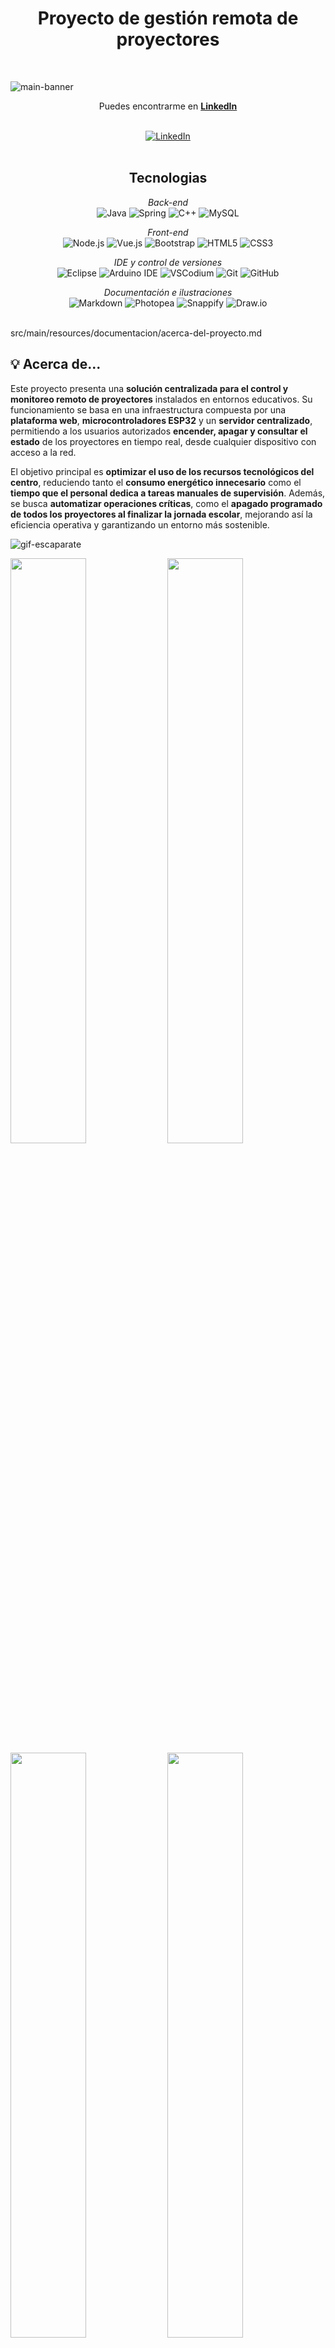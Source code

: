 <div align="center">
<h1> Proyecto de gestión remota de proyectores </h1>
</div>
<br/>

![main-banner](https://github.com/user-attachments/assets/80230639-61c7-4886-b19c-2c296ca31889)

<div align="center">
Puedes encontrarme en <a href="https://www.linkedin.com/in/jason-david-gianmoena-959195310/"><strong>LinkedIn</strong></a>
</div>

   <br/>


<p align="center">
<a href="https://www.linkedin.com/in/jason-david-gianmoena-959195310/"> 
<img src="https://img.shields.io/badge/-Jason_David_Gianmoena-blue?style=flat-square&logo=Linkedin&logoColor=white&link=https://www.linkedin.com/in/jason-david-gianmoena-959195310/" alt="LinkedIn">
</a>
   
<br/>
<br/>
   
<div align="center">
<h2>Tecnologias</h2>
   
*Back-end*   
![Java](https://img.shields.io/badge/java-%23ED8B00.svg?style=for-the-badge&logo=openjdk&logoColor=white) 
![Spring](https://img.shields.io/badge/spring-%236DB33F.svg?style=for-the-badge&logo=spring&logoColor=white) 
![C++](https://img.shields.io/badge/C++-00599C.svg?style=for-the-badge&logo=c%2B%2B&logoColor=white) 
![MySQL](https://img.shields.io/badge/mysql-4479A1.svg?style=for-the-badge&logo=mysql&logoColor=white)

</div>
<div align="center">
   
*Front-end*   
![Node.js](https://img.shields.io/badge/node.js-339933.svg?style=for-the-badge&logo=nodedotjs&logoColor=white) 
![Vue.js](https://img.shields.io/badge/vuejs-%2335495e.svg?style=for-the-badge&logo=vuedotjs&logoColor=%234FC08D) 
![Bootstrap](https://img.shields.io/badge/bootstrap-%238511FA.svg?style=for-the-badge&logo=bootstrap&logoColor=white) 
![HTML5](https://img.shields.io/badge/html5-%23E34F26.svg?style=for-the-badge&logo=html5&logoColor=white) 
![CSS3](https://img.shields.io/badge/css3-%231572B6.svg?style=for-the-badge&logo=css3&logoColor=white) 
</div>

<div align="center">
   
*IDE y control de versiones*   
![Eclipse](https://img.shields.io/badge/Eclipse-FE7A16.svg?style=for-the-badge&logo=Eclipse&logoColor=white) ![Arduino IDE](https://img.shields.io/badge/arduino%20ide-00979D.svg?style=for-the-badge&logo=arduino&logoColor=white) ![VSCodium](https://img.shields.io/badge/codium-2f3241.svg?style=for-the-badge&logo=vscodium&logoColor=white) ![Git](https://img.shields.io/badge/git-%23F05033.svg?style=for-the-badge&logo=git&logoColor=white)
![GitHub](https://img.shields.io/badge/github-%23121011.svg?style=for-the-badge&logo=github&logoColor=white) 

*Documentación e ilustraciones*   
![Markdown](https://img.shields.io/badge/markdown-000000.svg?style=for-the-badge&logo=markdown&logoColor=white) ![Photopea](https://img.shields.io/badge/Photopea-18A497?style=for-the-badge&logo=photopea&logoColor=white) ![Snappify](https://img.shields.io/badge/Snappify-9146FF?style=for-the-badge&logo=data:image/svg+xml;base64,PHN2ZyBmaWxsPSIjZmZmIiB2aWV3Qm94PSIwIDAgMzIgMzIiIHhtbG5zPSJodHRwOi8vd3d3LnczLm9yZy8yMDAwL3N2ZyI+PHBhdGggZD0iTTExLjEyIDIyLjA4YTEuNzEgMS43MSAwIDAgMS0xLjcyLTIuOTlsNy45LTQuNzVhMS43MiAxLjcyIDAgMCAxIDIuNTUgMS41NHY5LjVsLTcuOS00Ljc1eiIvPjxwYXRoIGQ9Ik0yMy42MyAxMC4zYTEuNzIgMS43MiAwIDAgMSAxLjcyIDIuOTlsLTcuOSAxLjc1YTEuNzEgMS43MSAwIDAgMS0yLjU1LTEuNTR2LTkuNWw3LjkgMS43NXoiLz48L3N2Zz4=&logoColor=white) ![Draw.io](https://img.shields.io/badge/Draw.io-F08705?style=for-the-badge&logo=diagramsdotnet&logoColor=white)

</div>

<br/>src/main/resources/documentacion/acerca-del-proyecto.md
<br/>

## 💡 Acerca de...
Este proyecto presenta una **solución centralizada para el control y monitoreo remoto de proyectores** instalados en entornos educativos. Su funcionamiento se basa en una infraestructura compuesta por una **plataforma web**, **microcontroladores ESP32** y un **servidor centralizado**, permitiendo a los usuarios autorizados **encender, apagar y consultar el estado** de los proyectores en tiempo real, desde cualquier dispositivo con acceso a la red.
   
El objetivo principal es **optimizar el uso de los recursos tecnológicos del centro**, reduciendo tanto el **consumo energético innecesario** como el **tiempo que el personal dedica a tareas manuales de supervisión**. Además, se busca **automatizar operaciones críticas**, como el **apagado programado de todos los proyectores al finalizar la jornada escolar**, mejorando así la eficiencia operativa y garantizando un entorno más sostenible.

![gif-escaparate](https://github.com/user-attachments/assets/de498bc6-9b29-4363-ab3b-6db4e868c57e)


<img width="49%" src="https://github.com/user-attachments/assets/944062b8-011b-479d-a441-0b71180bef38" >

<img width="49%" src="https://github.com/user-attachments/assets/3c2ac355-e9ae-4c52-8087-5ccc73259d3e" >

<img width="49%" src="https://github.com/user-attachments/assets/d3a8eb90-e339-4b07-8ce2-d28e8d2921b0" >

<img width="49%" src="https://github.com/user-attachments/assets/9a15b69d-3b57-4b80-8366-7ce9a721d76e" >

</p>

<!--
# 🍀 Antes de comenzar...
¡Hola!   
Bienvenido a mi repositorio.    
Mi nombre es **Jason**, y puedes encontrarme en [LinkedIn](https://www.linkedin.com/in/jason-david-gianmoena-959195310/).

Este proyecto representa mi Trabajo de Fin de Ciclo para el grado de **Desarrollo de Aplicaciones Multiplataforma**. En él, he querido aplicar y consolidar muchos de los conocimientos adquiridos a lo largo de mi formación y mi aventura en el mundo de la tecnología.

**Aquí podrás encontrar:** 
- El desarrollo de un servidor en `Java` utilizando el `framework Spring Boot`.
- La configuración de un microcontrolador `ESP32` codificado en `C++ Arduino Flavour` que se comunica y trabaja en sincronía con dicho servidor.
- Gran parte de la documentación técnica que he ido generando durante el proceso de investigación y desarrollo.

>[!IMPORTANT]
>La mayoría de las imágenes que encontrarás aquí, así como las explicaciones de los conceptos tratados, han sido elaboradas por mí.
>Si detectas algún error, ya sea en las ilustraciones o en los textos, no dudes en hacérmelo saber. ¡Estaré encantado de corregirlo y mejorar la documentación con tu ayuda!
-->
       
<br/>

---

<!--   
# 📚 Índice
Este índice interactivo contiene enlaces directos a su sección específica. Para utilizarlo, selecciona el apartado al que quieres llegar y obten así una rápida y cómoda lectura.

  
1. [👋 Introducción](#introduccion)     
2. [📑 Descripción del Proyecto](#descripción-del-proyecto)  
   - [Componentes](#componentes)  
   - [Objetivos](#objetivos)  
   - [Funcionamiento General](#funcionamiento-general)  
3. [🛠️ Arquitectura y flujo de operaciones logicas](#detalles-tecnicos-y-funcionales)  
   - [Funcionamiento del Sistema](#funcionamiento-del-sistema)  
   - [Orden de Operaciones](#orden-de-operaciones)  
4. [🛢️ Esquema de Información de Base de Datos](#esquema)  
   - [Tablas del Sistema](#tablas)  
   - [Relaciones del Sistema](#relaciones-sistema)  
5. [🎨 Interfaz Gráfica y Roles de Usuario](#interfaz)  
   - [Roles de Usuario](#administrador)  
   - [Diseño Actual de la Interfaz](#diseño-actual-de-la-interfaz)  
6. [📡 Documentación API REST - Gestión Remota de Proyectores](#api-rest)  
   - [Controlador ProjectorRemoteAgentController](#projectorremoteagentcontroller)  
   - [Controlador ProjectorCommonsController](#projectorcommonscontroller)  
   - [Conmtrolador ProjectorAdminController](#projectoradmincontroller)  
7. [🧰 Hardware Especial - Microcontroladores y Módulos Añadidos](#hardware-especial)  
   - [ESP32 - Placa Principal](#esp32)  
   - [Convertidor RS232 a TTL](#rs232)  
   - [Módulo MicroSD SPI](#microsd)  
   - [Esquema de Conexión de Componentes](#esquema-de-conexion)  
   - [📌 Configuración Puerto RS232](#configuración-rs232)  
   - [📌 Configuración Módulo MicroSD SPI](#configuración-spi)
8. [📤 Carga de datos al servidor.](#carga-datos-servidor)

<br/>
 -->
<!--
<div align="center">   
   
  # 🎯 Introducción
</div>



En el **IES Jándula**, numerosos espacios como aulas, salas de conferencias y el auditorio están equipados con proyectores audiovisuales montados en el techo. La gran cantidad de estos dispositivos hace que su supervisión manual resulte ineficiente, demandando tiempo y esfuerzo tanto del profesorado como del personal administrativo.

Actualmente, el control de encendido y apagado se realiza mediante mandos a distancia de radiofrecuencia o infrarrojos, dependiendo del modelo. Esta solución presenta múltiples limitaciones: la pérdida de un mando puede dejar inoperativo un proyector durante días o semanas, afectando directamente la continuidad de las clases y, en consecuencia, la calidad de la enseñanza.

Además, la incertidumbre sobre si un proyector ha quedado encendido obliga al personal a recorrer físicamente las aulas para comprobarlo, lo que genera una pérdida de tiempo y un consumo energético innecesario.

<div align="center"> 
   
 ### 🚀 ¿Por qué este proyecto?
</div>

Este proyecto nace como respuesta a estos desafíos. Su objetivo es **centralizar y automatizar la gestión de los proyectores** del centro educativo mediante una plataforma web intuitiva y accesible. A través de esta solución:

- Un **cliente web** permite a los usuarios enviar órdenes con un solo clic.
- Un **servidor centralizado** se encarga de procesar las solicitudes y coordinar la comunicación.
- **Microcontroladores ESP32**, instalados junto a cada proyector, ejecutan las acciones correspondientes (encender, apagar, reportar estado).

![image](https://github.com/user-attachments/assets/f63f3abd-5990-4926-be60-a3fbe36e410d)

De esta forma, cualquier docente autorizado podrá controlar uno o varios proyectores desde su dispositivo, de forma **rápida, cómoda y remota**, sin necesidad de desplazarse ni depender de mandos físicos.



   
<div align="center">   

<br/>

<br/>

<br/>

-->
   
# 📌 Tabla de contenidos. 
</div>
<!-- En esta tabla encontrarás acceso a documentos que explican distintos aspectos del proyecto, tanto a nivel técnico como general. Cada sección incluye un enlace directo al documento correspondiente. 
<br/>
<br/>
-->

**ℹ️ Más información sobre el proyecto**  
En esta sección se explica en detalle el propósito del proyecto, así como sus objetivos y componentes fundamentales.  
🔹 [Ir a sección..](./src/main/resources/documentacion/acerca-del-proyecto.md)

**🛠️ Arquitectura general y flujo de operaciones**  
Esta sección describe la arquitectura de la aplicación, así como el flujo lógico de operaciones que ocurre durante el funcionamiento normal de los agentes, el servidor y los clientes.  
🔹 [Ir a sección..](./src/main/resources/documentacion/arquitectura-y-flujo.md)

**🛢️ Esquema de base de datos y tablas**  
Detalla el diseño del esquema de la base de datos, incluyendo la descripción de las tablas y sus relaciones.  
🔹 [Ir a sección..](./src/main/resources/documentacion/esquema-y-tablas.md)

**🎨 Interfaz gráfica de usuario (GUI)**  
Describe y explica la interfaz gráfica de la aplicación, mostrando las vistas y detallando sus funcionalidades y características.  
🔹 [Ir a sección..](./src/main/resources/documentacion/interfaz-grafica-y-roles.md)

**📡 Documentación de la API – Gestión remota de proyectores**  
Documenta los puntos de acceso de la API REST expuesta por el servidor Spring Boot para la gestión remota de proyectores.  
🔹 [Ir a sección..](./src/main/resources/documentacion/api-rest.md)

**🧰 Hardware especial – Microcontroladores y módulos adicionales**  
Describe el hardware especial utilizado en el proyecto, incluyendo sus fichas técnicas, la configuración de pines y los esquemas de conexión de los módulos integrados.  
🔹 [Ir a sección..](./src/main/resources/documentacion/hardware-especial.md)

**📟 Codificación y diagramas de flujo**  
En esta sección encontrarás explicaciones sobre las funciones contenidas en el fichero guión que configura el agente remoto asi como diagramas de flujo que ilustran su lógica.    
🔹 [Ir a sección..](./src/main/resources/documentacion/codificacion.md)

**📄 Instrucciones y notas de uso**  
En esta sección encontrarás instrucciones y notas importantes sobre cómo usar la aplicación y las reglas a seguir, tanto para su configuración inicial como para su uso en producción.  
🔹 [Ir a sección..](./src/main/resources/documentacion/instrucciones-de-uso.md)



   
<!--
<a name="introduccion"></a>
# 1. 👋 Introducción.
En el centro educativo IES Jándula, numerosas aulas, salas de conferencias, el auditorio y otros espacios habilitados están equipados con proyectores audiovisuales montados en el techo o cielo raso. Debido a la gran cantidad de estos dispositivos, supervisar su estado de funcionamiento de manera manual supone un desafío considerable y una gran inversión de tiempo para el profesorado y el personal administrativo.
   
Actualmente, el encendido y apagado de estos proyectores se realiza mediante mandos a distancia por radiofrecuencia o infrarrojos, según el modelo. Esto implica que, si un mando se extravía, el proyector quedaría inutilizable hasta que el centro apruebe la adquisición de un reemplazo para un mando compatible. Esta situación no solo limita la disponibilidad del equipo, sino que también dificulta la labor docente y, en consecuencia, puede afectar o impactar directamente la calidad de la enseñanza.

Además, cuando existe la duda de si un proyector ha quedado encendido, un docente debe recorrer las aulas para comprobarlo y apagarlo manualmente. Esto no solo supone una pérdida de tiempo para el profesorado y los administradores, sino que también puede derivar en un consumo innecesario de energía.

Para solucionar estos problemas, surge la necesidad de implementar un sistema de monitoreo y gestión remota de proyectores, que permita supervisar su estado en tiempo real y controlarlos de forma eficiente, optimizando así el uso de los recursos tecnológicos del centro.

<br/>
   
![image](https://github.com/user-attachments/assets/f63f3abd-5990-4926-be60-a3fbe36e410d)

<br/>

---
    
<a name="descripción-del-proyecto"></a>   
# 2. 📑 Descripción del proyecto.
Este proyecto tiene como objetivo desarrollar una solución para supervisar en tiempo real el estado de los proyectores y permitir su encendido y apagado de forma remota. Con esta implementación, se optimizará la gestión de estos dispositivos, se reducirá el consumo energético causado por olvidos y se facilitará el trabajo del personal autorizado.

## Componentes.
Para su desarrollo, el proyecto integra diversas tecnologías de hardware y software, entre las que destacan:
- **Servidor**: Implementado con Spring Boot, será el encargado de recibir y gestionar las solicitudes de los usuarios.
- **Microcontroladores ESP32**: Actuarán como agentes remotos, encargados de ejecutar las órdenes recuperadas desde el servidor.
- **Cliente web**: Desarrollado en Vue.js, servirá como interfaz para los usuarios autenticados y autorizados.

## Objetivos.
Los objetivos principales de este proyecto son:
**Centralizar la gestión de los proyectores:**
El proyecto proporcionará una plataforma central con acceso limitado desde la cual los usuarios podrán gestionar determinadas acciones para los proyectores, sin necesidad de estar en el mismo aula donde se encuentra el proyector.   
- **Proporcionar una visión global del estado de los proyectores asociados**, permitiendo un monitoreo eficiente. 
- **Facilitar la gestión remota mediante una interfaz intuitiva y fácil de usar**, que permita el envío de órdenes de encendido y apagado de manera rápida y sencilla.
- **Mejorar la eficiencia operativa del personal docente y administrativo**, eliminando la necesidad de revisar manualmente cada proyector.
- **Sentar las bases** para futuras mejoras y la posible expansión de funcionalidades según estas se presenten.

## Funcionamiento general.

<img src="https://github.com/user-attachments/assets/f1638125-b231-42a0-b0b4-7ee2a07666b2" alt="usuario" width="80px" align="right">

**1. Interacción del Usuario.**    
A través de la interfaz web, los usuarios podrán enviar órdenes para encender o apagar los proyectores registrados en la base de datos. Podrán decidir si seleccionar una o más unidades fisicas a las que hacer llegar la orden.   
    
<hr style="border:1px solid gray">
         
<img src="https://github.com/user-attachments/assets/b064e986-b389-418f-bb04-7e73a1241b4c" alt="usuario" width="80px" align="right">

**2. Procesamiento en el Servidor.**   
El servidor Spring Boot recibirá las solicitudes y verificará los permisos del usuario.     
Si la solicitud es válida, almacenará la orden en la base de datos para su posterior consulta y ejecución.   

    
<hr style="border: 1px solid #ccc;"/>

    

<img src="https://github.com/user-attachments/assets/8057fa84-2b9f-40ef-9284-a7779deb14ab" alt="usuario" width="80px" align="right">

**3. Ejecución por el Microcontrolador.**    
El ESP32 (Agente Remoto) consultará periódicamente la base de datos del servidor.   
Si hay tareas pendientes asociadas a su proyector, enviará la orden correspondiente al proyector para que este la ejecute.    
Una vez ejecutada la orden recibida, responderá con el resultado de la operación.    
    
Gracias a este sistema, se logrará una gestión eficiente y automatizada de los proyectores, asegurando su uso óptimo y evitando consumos innecesarios de energía.

<br/>

--->

   <!-- 
<a name="detalles-tecnicos-y-funcionales"></a>   
# 3. 🛠️ Arquitectura y flujo de operaciones logicas.
## Funcionamiento del sistema.
La arquitectura utilizada en el desarrollo del proyecto sigue un modelo cliente-servidor, que para fines ilustrativos se puede dividir en dos partes o `lados´:

1. **Lado usuario:** Aquí se presenta la interfaz gráfica web, donde los usuarios pueden seleccionar la unidad física a la que desean enviar una tarea (un proyector específico ubicado en un aula) y definir la tarea a ejecutar. Una vez registrada, la tarea se almacena en la base de datos del servidor junto con información relevante, como la fecha de solicitud, el usuario que la registró, la instrucción deseada y el modelo del proyector en cuestión.

2. **Lado agente remoto (microcontrolador):** Periódicamente, el agente remoto asociado a cada proyector consulta la API del microservicio para verificar si hay tareas pendientes para él en la cola de ejecución. Si existen tareas asignadas, el servidor responde enviando la instrucción correspondiente según el modelo del proyector. El microcontrolador recibe la instrucción, la transmite al proyector a través de su interfaz de comunicación, y éste la ejecuta.

Además, el sistema incluye un mecanismo de actualización del estado de las tareas, que no se detalla en esta explicación y será abordado más adelante.

![image](https://github.com/user-attachments/assets/c8482c0b-a148-4e50-bc02-ba7a3e1c8846)

---

## Orden de operaciones.
En el siguiente diagrama se representa el orden de operaciones en el flujo de trabajo de los clientes, servidor y agente remoto.
    
1. Un usuario autenticado en el sistema envía una solicitud para ejecutar una acción en un proyector específico.
2. El servidor almacena la solicitud en la base de datos, dentro de la tabla "Servidor Evento".
3. Periódicamente, un agente remoto consulta al servidor en busca de nuevas tareas.
4. El servidor verifica la base de datos y, si existen eventos pendientes para el proyector en cuestión, recupera los datos de la instrucción.
5. Luego, el servidor formatea la instrucción y la envía al agente remoto.
6. El agente remoto recibe la instrucción y la convierte a un formato compatible con el proyector, enviándosela.
7. Según la respuesta del proyector, el agente remoto envía una actualización de estado al servidor.
8. Finalmente, el servidor actualiza el estado del evento en la tabla "Servidor Evento".    
   
![imagen](https://github.com/user-attachments/assets/b9ad96ac-6823-4789-9111-cc401183c552)

-->
<!--
<a name="esquema"></a>   
# 4. Esquema de información de base de datos.
En esta sección se describe el sistema de información utilizado en el proyecto para la gestión y control remoto de proyectores en el centro, utilizando una arquitectura basada en eventos.

**Diseño inicial**.   
Aunque este diseño inicial no es el que finalmente se ha implementado, sirve para entender el funcionamiento general del sistema, el cual luego se simplificó en el modelo que se describe a continuación.

<p align="center">
  <img src="https://github.com/user-attachments/assets/afabca63-7e8b-44a2-9f1a-52c682dd4ab7" alt="esquema">
</p>

**Diseño final simplificado**.    
Este esquema simplificado permite gestionar proyectores de manera eficiente, asegurando un control centralizado y un historial detallado de las acciones realizadas. 
    
<p align="center">
   <img src="https://github.com/user-attachments/assets/fb395e7f-1bce-4257-94a9-b37ee9aa9ea6" alt="esquema">
</p>

![imagen](https://github.com/user-attachments/assets/d1f32038-b1ad-44b7-b6d2-f8507ed0724b)

---
<a name="tablas"></a> 
## :card_index: **Tabla `Projector`**  
<img width=240px src="https://github.com/user-attachments/assets/0e458134-ac0c-4830-b1ef-1e426030550e" alt="proyectores" align="right">
    
Representa una unidad física de proyector dentro del centro educativo.  

### **Campos:**  
- `classroom` (**PK**) → Identificador único del aula donde se encuentra el proyector.  
- `floor` → Planta en la que se encuentra el aula.  
- `model` → Modelo del proyector instalado.
- `projector` → Representa el estado de "Encendido" o "Apagado" del proyector.

### **Relaciones:**  
- Relación **uno a muchos** con `ServerEvent`, permitiendo registrar eventos asociados a cada proyector.  

🗒️ **Descripción:**  
Cada aula tiene un solo proyector, identificado de manera única por el aula donde está instalado.  

---

## :card_index: **Tabla `Command`**  
<img width=240px src="https://github.com/user-attachments/assets/40cea64f-8e3f-467f-97e3-e24458399989" alt="comandos" align="right">

Almacena las instrucciones necesarias para interactuar con los proyectores.  

### **Campos:**  
- `modelName` (**PK**) → Modelo del proyector al que aplica el comando.  
- `action` (**PK**) → Acción que se desea ejecutar (encender, apagar, cambiar fuente, etc.).  
- `command` → Código de la instrucción que debe enviarse al dispositivo.  

### **Relaciones:**  
- Relación **uno a muchos** con `ServerEvent`, permitiendo registrar eventos asociados a cada comando ejecutado.  

🗒️ **Descripción:**  
Permite mapear cada modelo de proyector con sus respectivas acciones y las instrucciones necesarias para ejecutarlas.  

---

## :card_index: **Tabla `ServerEvent`**  
<img width=240px src="https://github.com/user-attachments/assets/a787179b-b319-43ba-8ec6-31c13243227b" alt="eventos" align="right">


Registra las solicitudes de los usuarios para ejecutar comandos sobre los proyectores. 

### **Campos:**  
- `eventId` (**PK**) → Identificador único del evento.  
- `command` (**FK**) → Comando asociado a la acción solicitada.  
- `projector` (**FK**) → Proyector sobre el cual se ejecuta la acción.  
- `user` → Usuario autor que ha realizado la solicitud.  
- `dateTime` → Fecha y hora en que se registró la solicitud.  
- `actionStatus` → Estado de la solicitud ([ver sección estados](#clipboard-posibles-estados-de-los-eventos)).  

### **Relaciones:**  
- Relación **muchos a uno** con `Command` (cada evento está asociado con un comando específico).  
- Relación **muchos a uno** con `Projector` (cada evento está asociado a un proyector específico).  

🗒️ **Descripción:**  
Esta tabla actúa como un 'buffer' de eventos. Es una tabla intermedia que se ve afectada por el borrado de registros de las tablas **`Command`** y **`Actions`**. Su objetivo es formar el registro que luego viene copiado en la tabla **`Server Event History`**.  

**Posibles estados de los eventos**  
Los eventos que el servidor gestiona pueden darse en 5 posibles estados distintos.  
- **PENDING**: La acción ha sido creada, pero no enviada.  
- **SERVED**: La acción ha sido enviada al proyector.  
- **EXECUTED**: La acción se ejecutó correctamente.  
- **CANCELED**: La solicitud fue cancelada antes de ejecutarse.  
- **ERROR**: Ocurrió un error en la ejecución de la acción.  

---

## :card_index: **Tabla `ServerEventHistory`**  
<img width=240px src="https://github.com/user-attachments/assets/4ee8c396-4d07-48e3-aff4-f6d067a64e2d" alt="historial" align="right">


Almacena las ordenes que son servidas a los agentes remotos. Es la tabla que contiene los registros que realmente cuentan.

### **Campos:**  
- `eventId` (**PK**) → Identificador único del evento.
- `accion` → Nombre de la acción a realizar.
- `actionStatus` → Estado de la solicitud ([ver sección estados](#clipboard-posibles-estados-de-los-eventos)).
- `classroom` → Aula en la que se encuentra el proyector.
- `command` → Comando asociado a la acción solicitada.
- `dateTime` → Fecha y hora en que se registró la solicitud.
- `floor` → Planta donde se encuentra el aula.
- `model_name` → Nombre del modelo del proyector. 
- `user` → Usuario autor que ha realizado la solicitud.  

🗒️ **Descripción:**  
Esta tabla actúa como una cola de eventos para gestionar la ejecución de acciones sobre los proyectores. Es la tabla desde la cual se recuperan las tareas de los microcontroladores y donde vendrán realmente actualizados. Es la tabla cuyos registros son visibles a los usuarios desde el front web. Su objetivo es almacenar, recuperar, mostrar y actualizar los registros que vienen servidos a los agentes remotos.

---

<a name="relaciones-sistema"></a>   
## :left_right_arrow: **Relaciones del Sistema**  
- `Projector` se relaciona con `ServerEvent` a través del aula (`classroom`).  
- `Command` se relaciona con `ServerEvent` mediante `modelName` y `action`.  
- `ServerEvent` gestiona las interacciones entre `Projector` y `Command`.  

>[!IMPORTANT]
> Aunque la tabla `ServerEventHistory` no tiene una relación directa con `ServerEvent`, su contenido depende completamente de esta última a nivel programático. Cada vez que se inserta un nuevo registro en `ServerEvent`, el servidor crea automáticamente una copia idéntica en `ServerEventHistory`.
>Sin embargo, si un registro de `ServerEvent` es eliminado, su correspondiente copia en `ServerEventHistory` permanece intacta. Esta estrategia permite conservar un historial de eventos registrado, independientemente de eliminaciones en cascada que puedan producirse desde las tablas `Command` o `Projector` hacia `ServerEvent`.
      
--- -->

<!--
<a name="interfaz"></a>   
# 5. 🎨 Interfaz Gráfica y Roles de Usuario
>[!NOTE]
>Aunque la interfaz gráfica es un proyecto independiente que queda fuera del alcance de este desarrollo y no está incluida en este repositorio, en esta sección se ofrecen algunos datos útiles sobre cómo el sistema está diseñado para integrarse con dicha interfaz.

La aplicación está pensada para ser utilizada por tres tipos de usuarios, cada uno con roles y permisos específicos:
    
<a name="administrador"></a>   
### 📋 Administrador.
El administrador tiene acceso a funcionalidades avanzadas para la gestión del sistema, como la carga de datos, la eliminación de registros y otras operaciones desde el panel de control.

<a name="usuario"></a>   
### 👱 Usuario
Los usuarios estándar disponen de las funcionalidades básicas de la aplicación, tales como el control remoto de los proyectores y la consulta del estado de los eventos.

<a name="agentes-remotos"></a>   
### 🛰️ Agentes remotos
Los agentes remotos (microcontroladores asociados a los proyectores) cuentan únicamente con permisos para consultar las tareas disponibles para su proyector asociado, recuperar parametros de configuración dinamicos y reportar al servidor el éxito o fallo de las instrucciones ejecutadas.

<a name="diseño-actual-de-la-interfaz"></a>   
## 🖌️ Diseño actual de la interfaz.
<table border="1" style="width: 100%; table-layout: fixed;">
  <thead>
    <tr>
      <th>DESCRIPCIÓN</th>
      <th>ACCESO</th>
      <th>IMAGEN</th>
    </tr>
  </thead>
  <tbody>
    <tr>
      <td style="padding: 10px; vertical-align: top;">
        <strong>Panel de control remoto & historial de eventos</strong><br>
      Esta vista permite al administrador y al usuario gestionar el envío de órdenes a los proyectores del centro. Se pueden filtrar por ubicación y modelo, seleccionar proyectores y enviar órdenes (con un intervalo mínimo de 20 segundos). Además, se muestra un historial de eventos con su estado actual, junto con herramientas de búsqueda y paginación para facilitar la navegación.
      </td>
      <td style="text-align: center; vertical-align: top;">Administrador<br/>Usuario</td>
      <td style="text-align: center;">
        <a href="https://github.com/user-attachments/assets/8f888cc9-3110-4461-a947-c005eeef7761" target="_blank">
          <img src="https://github.com/user-attachments/assets/8f888cc9-3110-4461-a947-c005eeef7761" alt="Control Remoto">
        </a>
      </td>
    </tr>
    <tr>
      <td style="padding: 10px; vertical-align: top;">
        <strong>Panel de administración</strong><br>
        En esta vista, el administrador podrá gestionar la carga de datos por ficheros CSV y eliminación de registros del servidor, así como acceder a una vista rápida del estado de los eventos y la cantidad total de registros activos.
      </td>
      <td style="text-align: center; vertical-align: top;">Administrador</td>
      <td style="text-align: center;">
        <a href="https://github.com/user-attachments/assets/ee8d4575-7c86-4abe-bd53-643ff9048670" target="_blank">
          <img src="https://github.com/user-attachments/assets/ee8d4575-7c86-4abe-bd53-643ff9048670" alt="Administración">
        </a>
      </td>
       </tr>
      </tbody>
</table>


>[!TIP]
>Pincha en la imagen para ampliarla.</p>

-->
<!--
<a name="api-rest"></a>   
# 6. 📡 Documentación API REST - Gestión Remota de Proyectores
Esta sección describe los endpoints disponibles del servidor backend desarrollado en Spring Boot para la gestión remota de proyectores.
   
---
   
<a name="ProjectorRemoteAgentController"></a>   
## 1. ProjectorRemoteAgentController
Endpoints exclusivos para los agentes remotos (ESP32).
   
### 🔵 `GET /projectors/server-events`
- **Descripción**: Devuelve la acción a ejecutar por un proyector.
- **Parámetros requeridos**:
  - `aula` (string): Identificador del aula.
  - `estado` (string): Estado del proyector en el momento de realizar la petición.
- **Acceso**: Cliente Proyector
- **Respuestas**:
  - `200 OK`: Acción encontrada
  - `204 No Content`: Sin acción
  - `404 Not Found`: Proyector no registrado
  - `500 Internal Server Error`: Error interno
   
---
   
### 🟡 `PUT /projectors/server-events`
- **Descripción**: Actualiza el estado de un evento.
- **Parámetros requeridos**:
  - `eventId` (string): Id del evento a actualizar.
  - `classroom` (string): Aula en la que se encuentra el proyector.
  - `rarc` (string): Remote Agent Response Code - Codigo que el proyector proporciona al Agente Remoto.
- **Acceso**: Cliente Proyector
- **Respuestas**:
  - `200 OK`: Éxito
  - `404 Not Found`: Evento no encontrado
  - `500 Internal Server Error`: Error interno
 
### 🔵 `GET /projectors/config-params`
- **Descripción**: Permite recuperar parametros de configuración en modo dinamico y adaptable en futuro a las necesidades del agente remoto o proyector.
- **Parámetros requeridos**:
  - `projectorClassroom` (string): Aula en la que se encuentra el proyector.
- **Acceso**: Cliente Proyector
- **Respuestas**:
  - `200 OK`: Éxito
  - `404 Not Found`: Evento no encontrado
  - `500 Internal Server Error`: Error interno

---

<a name="ProjectorCommonsController"></a>   
## 2. ProjectorCommonsController

Endpoints compartidos por administradores y usuarios.

### 🟢 `POST /projectors/server-events`
- **Descripción**: Obtiene eventos del servidor filtrados.
- **Cuerpo**: `EventFilterObject`
- **Respuestas**: `200 OK`

#### 🔸 EventFilterObject

Objeto de transferencia de datos (DTO) utilizado para filtrar eventos del servidor. Representa el conjunto de criterios por los cuales los eventos pueden ser ordenados o filtrados en la página.

| Campo         | Tipo           | Descripción                             |
|---------------|----------------|---------------------------------------|
| eventId       | Long           | ID único del evento (por ejemplo, "1"). |
| actionName    | String         | Acción que debe realizar el evento.    |
| modelName     | String         | Modelo del proyector involucrado.      |
| classroomName | String         | Aula donde ocurre el evento.            |
| floorName     | String         | Piso donde ocurre el evento.            |
| user          | String         | Usuario que originó el evento.          |
| dateTime      | LocalDateTime  | Fecha y hora de creación del evento.   |
| actionStatus  | String         | Estado del evento.                      |

---

### 🟢 `POST /projectors/server-events-batch`
- **Descripción**: Crea múltiples eventos.
- **Cuerpo**: `ServerEventBatchDto`
- **Respuestas**:
  - `201 Created`
  - `400 Bad Request`
  - `500 Internal Server Error`

#### 🔸 ServerEventBatchDto

Objeto de transferencia de datos (DTO) utilizado para crear un evento en el servidor para una acción sobre una lista dada de proyectores. Simplifica la solicitud y el proceso de creación del evento en el servidor.

| Campo         | Tipo                | Descripción                                           |
|---------------|---------------------|-------------------------------------------------------|
| action        | String              | Acción que se realizará. Se refiere a la instrucción específica para cada proyector. |
| projectorList | List<ProjectorDto>   | Lista de proyectores a los que se enviará la acción. |

---

### 🔵 `GET /projectors/projector-models`
- **Descripción**: Lista todos los modelos de proyectores.
- **Respuestas**:
  - `200 OK`
  - `500 Internal Server Error`

---

### 🔵 `GET /projectors/floors`
- **Descripción**: Lista todas las plantas.
- **Respuestas**:
  - `200 OK`
  - `204 No Content`
  - `500 Internal Server Error`

---

### 🔵 `GET /projectors/event-states`
- **Descripción**: Devuelve todos los estados posibles de un evento.
- **Respuestas**: `200 OK`

---

### 🔵 `GET /projectors/classrooms`
- **Descripción**: Lista aulas de una planta específica.
- **Parámetros**: `floor` (string)
- **Respuestas**:
  - `200 OK`
  - `204 No Content`
  - `500 Internal Server Error`

---

### 🔵 `GET /projectors/actions`
- **Descripción**: Lista las acciones disponibles.
- **Respuestas**:
  - `200 OK`
  - `500 Internal Server Error`

---

<a name="ProjectorAdminController"></a>   
## 3. ProjectorAdminController

Endpoints exclusivos para el rol administrador.

### 🟢 `POST /projectors/parse-multifile`
- **Descripción**: Carga archivos CSV con comandos y proyectores.// Llama la activity.
startActivity(intent)
- **Parámetros**: `projectorsFile`, `commandsFile` (multipart/form-data)
- **Respuestas**:
  - `200 OK`
  - `500 Internal Server Error`

---

### 🟢 `POST /projectors/commands-page`
- **Descripción**: Lista comandos con filtros opcionales.
- **Parámetros**:
  - `modelName` (opcional)
  - `action` (opcional)
- **Respuestas**:
  - `200 OK`
  - `400 Bad Request`
  - `500 Internal Server Error`

---

### 🟢 `POST /projectors/actions-page`
- **Descripción**: Devuelve acciones paginadas.
- **Respuestas**:
  - `200 OK`
  - `500 Internal Server Error`

---

### 🔵 `GET /projectors/projectors`
- **Descripción**: Lista proyectores paginados y filtrados.
- **Parámetros**:
  - `criteria`, `classroom`, `floor`, `model` (opcional)
- **Respuestas**:
  - `200 OK`
  - `500 Internal Server Error`

---

### 🔴 `DELETE /projectors/projectors`
- **Descripción**: Elimina proyectores seleccionados.
- **Cuerpo**: Lista de `ProjectorInfoDto`
- **Respuestas**:
  - `200 OK`
  - `500 Internal Server Error`

#### 🔸ProjectorInfoDto

Objeto de transferencia de datos (DTO) que representa información de un proyector. Proporciona una representación simplificada de la entidad proyector y sus detalles asociados. Usado para devolver resultados paginados.

| Campo     | Tipo   | Descripción                              |
|-----------|--------|------------------------------------------|
| model     | String | Modelo del proyector.                    |
| classroom | String | Aula donde se encuentra el proyector.   |
| floorname | String | Nombre del piso donde está ubicado el proyector. |

---

### 🔵 `GET /projectors/general-overview`
- **Descripción**: Devuelve conteo general registros del sistema.
- **Respuestas**:
  - `200 OK`
  - `500 Internal Server Error`

---

### 🔵 `GET /projectors/events-overview`
- **Descripción**: Devuelve estadísticas generales de eventos.
- **Respuestas**:
  - `200 OK`
  - `500 Internal Server Error`

---

### 🔴 `DELETE /projectors/actions`
- **Descripción**: Elimina acciones en lote.
- **Cuerpo**: Lista de `ActionDto`
- **Respuestas**:
  - `200 OK`
  - `400 Bad Request`
  - `500 Internal Server Error`

#### 🔸 ActionDto

Objeto de transferencia de datos (DTO) que representa una acción. Proporciona una representación simplificada de la entidad Action para su uso en el frontend.

| Campo      | Tipo   | Descripción                  |
|------------|--------|------------------------------|
| actionName | String | Nombre de la acción.          |

---

### 🔴 `DELETE /projectors/projectors-all`
- **Descripción**: Elimina todos los proyectores registrados.
- **Respuestas**:
  - `200 OK`
  - `500 Internal Server Error`

---

### 🔴 `DELETE /projectors/commands`
- **Descripción**: Elimina comandos específicos junto a sus eventos.
- **Cuerpo**: Lista de `CommandDto`
- **Respuestas**:
  - `200 OK`
  - `400 Bad Request`
  - `500 Internal Server Error`

#### 🔸 CommandDto

Objeto de transferencia de datos (DTO) que representa un comando. Proporciona una representación simplificada de la entidad comando para su uso en el frontend.

| Campo      | Tipo   | Descripción                                               |
|------------|--------|-----------------------------------------------------------|
| modelName  | String | Nombre del modelo del proyector al que pertenece el comando. |
| action     | String | Acción que realizará el comando.                           |
| command    | String | Instrucción literal, como un array de bytes o secuencia binaria. |

---

-->
<!--
<a name="hardware-especial"></a> 
# 7. 🧰 Hardware especial - Microcontroladores y modulos añadidos.
En esta sección, se ofrece una visión detallada del hardware utilizado en este proyecto, junto con observaciones relevantes recopiladas durante el proceso de desarrollo.
    
<a name="esp32"></a> 
## 📌 La placa principal - ESP32

La placa utilizada en el proyecto es una **Keyestudio ESP32-WROOM-32 Module Core Board**.  
La Keyestudio ESP32-WROOM-32 es una placa de desarrollo versátil diseñada para aplicaciones de IoT y hogares inteligentes. Integra el módulo ESP32-WROOM-32, que ofrece conectividad Wi-Fi y Bluetooth, y es compatible con el Arduino IDE.

**¿Qué lenguajes se pueden usar para desarrollar en esta placa?**  
El microcontrolador ESP32 se puede programar en varios lenguajes, dependiendo del entorno de desarrollo y del caso de uso.  
Entre las opciones más populares se encuentran:
- C / C++
- MicroPython
- JavaScript
- Lua
    
### 🔹 Especificaciones del Keyestudio ESP32-WROOM-32 XX0H32

Un aspecto importante a mencionar es que el ESP32 generalmente cuenta con un chip de memoria flash de 4MB integrado. Esta memoria flash se particiona para asignar espacio a diferentes propósitos: almacenamiento del programa (aplicación), SPIFFS (o LittleFS en el caso de este proyecto) para almacenamiento de archivos y, opcionalmente, una partición OTA para actualizaciones de firmware inalámbricas.

Es crucial configurar el esquema de particiones correctamente para asignar la cantidad adecuada de espacio a cada propósito, según las necesidades del proyecto.

<table>
    <tr>
        <th>Feature</th>
        <th>Details</th>
        <th>Images</th>
    </tr>
    <tr>
        <td>Microcontroller</td>
        <td>Módulo ESP-WROOM-32</td>
        <td rowspan="9"><img src="https://github.com/user-attachments/assets/7a27f529-b2a2-4130-9c9a-a6fa5d1f1406" alt="ESP32 Front View"></td>
    </tr>
    <tr>
        <td>USB to Serial Port Chip</td>
        <td>CP2102-GMR</td>
    </tr>
    <tr>
        <td>Operating Voltage</td>
        <td>DC 5V</td>
    </tr>
    <tr>
        <td>Operating Current</td>
        <td>80mA (promedio)</td>
    </tr>
    <tr>
        <td>Current Supply</td>
        <td>500mA (mínimo)</td>
    </tr>
    <tr>
        <td>Operating Temperature Range</td>
        <td>-40℃ ~ +85℃</td>
    </tr>
    <tr>
        <td>WiFi Mode</td>
        <td>Station / SoftAP / SoftAP+Station / P2P</td>
    </tr>
    <tr>
        <td>WiFi Protocol</td>
        <td>802.11 b/g/n/e/i (hasta 150 Mbps)</td>
    </tr>
    <tr>
        <td>WiFi Frequency Range</td>
        <td>2.4 GHz ~ 2.5 GHz</td>
    </tr>
    <tr>
        <td>Bluetooth Protocol</td>
        <td>Compatible con Bluetooth v4.2 BR/EDR y BLE</td>
        <td rowspan="8"><img src="https://github.com/user-attachments/assets/ded84c16-4fc8-44f1-9782-d8fbb186db21" alt="ESP32 Back View"></td>
    </tr>
    <tr>
        <td>Dimensions</td>
        <td>55mm*26mm*13mm</td>
    </tr>
    <tr>
        <td>Weight</td>
        <td>9.3g</td>
    </tr>
    <tr>
        <td>GPIO Pins</td>
        <td>34 (algunos con soporte ADC/DAC)</td>
    </tr>
    <tr>
        <td>ADC Channels</td>
        <td>18</td>
    </tr>
    <tr>
        <td>DAC Channels</td>
        <td>2</td>
    </tr>
    <tr>
        <td>PWM Channels</td>
        <td>Múltiples</td>
    </tr>
    <tr>
        <td>I2C / SPI / UART</td>
        <td>Sí (múltiples)</td>
    </tr>
</table>

![imagen](https://github.com/user-attachments/assets/7390d1e3-e9a5-4d1f-b9ea-9e96863f41ca)
    
---
       
<a name="rs232"></a> 
## 📌 La interfaz de comunicación - Convertidor RS232 a TTL

Un **convertidor RS232 a TTL** es un dispositivo utilizado para conectar dos tipos de protocolos de comunicación serial: **RS232** y **TTL (Transistor-Transistor Logic)**.  
Estos protocolos operan a diferentes niveles de voltaje y requieren conversión para comunicarse correctamente.

**Este dispositivo fue esencial en este proyecto para permitir la comunicación entre el ESP32 y el proyector que debía ser controlado.**  
El convertidor RS232 a TTL ajusta los niveles de voltaje de las señales RS232 a niveles compatibles con TTL y viceversa, permitiendo la comunicación fiable entre dispositivos con diferentes estándares.

<p>
     <img align="right" src="https://github.com/user-attachments/assets/2f611e96-63cf-4b75-9c10-582fe3969af4">
</p>

### Diferencias entre RS232 y TTL:

1. **RS232**:
   - Estándar clásico utilizado en la comunicación entre dispositivos como PCs, módems o impresoras.
   - Utiliza **voltajes altos** (±12V).
   - Lógica “1” = +12V, lógica “0” = -12V.

2. **TTL**:
   - Estándar lógico usado en sistemas embebidos y microcontroladores.
   - Usa **niveles bajos de voltaje** (0V = “0”, 3.3V o 5V = “1”).
   - Muy común en dispositivos modernos como el ESP32.

### Características destacadas:

- **Conversión RS232 a TTL**: Ajusta los niveles de voltaje entre ambos estándares.
- **Bidireccional**: Permite enviar y recibir datos.
- **Level shifting**: Asegura compatibilidad entre señales de diferente voltaje.

> [!Note]  
> Mi unidad específica cuenta con un chip **MAX3232 ESE+2416**, encargado de convertir los niveles de voltaje entre RS232 y TTL, garantizando una comunicación fiable con el proyector.  
> La distribución de pines en mi unidad se puede observar en la siguiente imagen:
   
![rs232](https://github.com/user-attachments/assets/2f9f8a77-e7d4-4c15-86b1-3b8c20906e02)
   
![rs232](https://github.com/user-attachments/assets/3cce1348-7e50-454f-9153-d7c20fea84fa)
    
---
    
<a name="microsd"></a> 
## 📌 Almacenamiento externo - Módulo MicroSD

Este módulo es ideal para agregar almacenamiento masivo al proyecto, permitiendo guardar y recuperar datos desde una tarjeta MicroSD.  
Está diseñado para usarse con microcontroladores y se comunica mediante una interfaz SPI (Serial Peripheral Interface) de 4 pines, ampliamente soportada por plataformas embebidas como el ESP32.

El módulo se conecta al ESP32 utilizando los pines SPI predeterminados.  
**Cada pin está claramente etiquetado, lo que facilita su conexión**, especialmente si se consulta la documentación del fabricante.

**Tanto el módulo como el ESP32 operan a 3.3V**, por lo que **no se requiere un adaptador de niveles de voltaje** (level shifter).

Este módulo es un **LC Technology MicroSD Module**, ampliamente utilizado y confiable, compatible con la mayoría de proyectos de tarjetas MicroSD.

> [!NOTE]  
> El módulo y el ESP32 operan ambos a 3.3V, por lo tanto no es necesario usar un adaptador de niveles (level shifter), lo cual sí suele ser necesario con otros microcontroladores como Arduino UNO.

<table>
  <tr>
    <th>MicroSD Card Module</th>
    <th>ESP32</th>
    <th>Top side</th>
    <th>Bottom side</th>
  </tr>
  <tr>
    <td>3V3</td>
    <td>3.3V</td>
    <td rowspan="6"><img src="https://github.com/user-attachments/assets/2d517703-273e-46cf-9843-b3f56b074c7a" alt="Image 1" width="300"></td>
    <td rowspan="6"><img src="https://github.com/user-attachments/assets/b9d3420f-26ef-4e08-9700-2a3ea5d3ee13" alt="Image 2" width="300"></td>
  </tr>
  <tr>
    <td>CS</td>
    <td>GPIO 5</td>
  </tr>
  <tr>
    <td>MOSI</td>
    <td>GPIO 23</td>
  </tr>
  <tr>
    <td>CLK</td>
    <td>GPIO 18</td>
  </tr>
  <tr>
    <td>MISO</td>
    <td>GPIO 19</td>
  </tr>
  <tr>
    <td>GND</td>
    <td>GND</td>
  </tr>
</table>
    
<a name="esquema-de-conexion"></a>    
## 📌 Esquema de conexión de componentes.
A continuación se muestra el esquema de conexión de los elementos conectados al ESP32.

### 🔹 Conexión de transceptor RS232 - Max 3232

<table>
     <tr>
          <td>
               Para enviar una señal desde un ESP32 a un dispositivo RS232, es necesario hacer coincidir la configuración de comunicación (velocidad en baudios, bits de datos, bits de parada) y asegurar que el la conexión a pines sea correcta. Dado que el ESP32 utiliza lógica de 3.3V y el RS232 utiliza niveles de voltaje más altos (±12V), debemos usar un convertidor de nivel o un convertidor de RS232 a TTL (como un <strong>MAX3232</strong>) para conectar ambos de forma segura y evitar dañar el ESP32.
          </td>
          <td width="250px">  <sub><p>Pincha para agrandar.</p><sub>
               <img align="right" src="https://github.com/user-attachments/assets/ee8df342-79c8-4e29-a25b-4f374f9fa3a2">
          </td>
     </tr>
</table>
   
---
    
### 🔹 Conexión de módulo Micro SD SPI

<table>
     <tr>
          <td>
El módulo lector de tarjetas Micro SD se comunica utilizando el protocolo de comunicación SPI ( Serial Peripheral Interface ). Podemos conectarlo a nuestro microcontrolador utilizando los pines por defecto destinados a este protocolo.
          </td>
          <td width="250px">  <sub><p>Pincha para agrandar.</p><sub>
               <img align="right" src="https://github.com/user-attachments/assets/57df47df-abae-4b8a-8825-c4d553268a1f">
          </td>
     </tr>
</table>
    
>[!CAUTION]
>Es posible re-asignar los pines pero no es recomendable ni necesario.
    
---

### 🔹 Indicadores led para pruebas en fase de desarrollo.
<table>
     <tr>
          <td>
Durante la fase de pruebas, el uso de indicadores LED resultó especialmente útil para visualizar el estado actual del programa en ejecución. Estos LEDs no están destinados para su uso en un entorno real, sino que fueron implementados exclusivamente para la etapa de desarrollo, con el objetivo de facilitar el proceso de depuración y verificar el correcto funcionamiento del código cargado en el microcontrolador.

En la versión final del programa, se han integrado cuatro LEDs con las siguientes funciones:

- LED Rojo: Parpadea mientras el agente intenta establecer una conexión con la red WiFi. Se apaga una vez que el proceso de conexión finaliza o se aborta. 


- LED Verde: Permanece encendido de forma continua cuando la conexión a la red se ha realizado con éxito.

- LED Azul: Se enciende de forma fija una vez que el sistema de archivos local ha sido montado correctamente.

- LED Blanco: Permanece encendido mientras la tarjeta SD está siendo utilizada por el microcontrolador.
          </td>
          <td width="250px">  <sub><p>Pincha para agrandar.</p><sub>
               <img align="right" src="https://github.com/user-attachments/assets/3fdcecec-5e09-48f7-acdf-073bc1d6f3a1">
          </td>
     </tr>
</table>
    
---
   
<a name="configuración-rs232"></a>    
## 📌 Configuración de las comunicaciones del puerto RS232.

Para enviar una señal desde un ESP32 a un dispositivo RS232, es necesario igualar los ajustes de comunicación (velocidad en baudios, bits de datos, bits de parada) y garantizar un cableado correcto. Dado que el ESP32 utiliza lógica de 3.3V y el RS232 utiliza niveles de voltaje más altos (±12V), se debe usar un convertidor de nivel o un convertidor de RS232 a TTL (como un MAX232) para interconectar ambos de manera segura y evitar dañar el ESP32.

**Entonces, ¿qué debemos hacer?**   
- Identificar los pines TX y RX en la placa para UART2.
- Recopilar información sobre la interfaz del dispositivo RS232.
- Asegurarnos de que nuestro módulo RS232 incluya un convertidor de nivel como el MAX232 o equivalente.
   
### 📍 0.1 - Identificar los pines TX y RX en la placa para UART2.

El RS232 debe conectarse a los pines TX y RX de la placa ESP32, cuyas ubicaciones pueden variar según el modelo específico. Para garantizar una conexión adecuada, es importante utilizar los pines UART correctos. Para la comunicación RS232, debemos usar UART2.

#### 🔸 ¿Qué son UART0, UART1 y UART2?

UART2 en el ESP32 es una de sus tres interfaces UART (Receptor-Transmisor Asíncrono Universal) disponibles, utilizadas para comunicación serie. Permite la transmisión y recepción de datos a través de los pines TX y RX, comúnmente utilizados para conectar periféricos como módulos GPS, sensores o adaptadores RS232. A diferencia de UART0 (usado para depuración) y UART1 (a menudo vinculado a operaciones de memoria flash), UART2 puede asignarse libremente a pines GPIO disponibles para aplicaciones personalizadas.

Los pines predeterminados para UART2 en el ESP32 son:

- **TX:** `Pin 17`
- **RX:** `Pin 16`
    
```c++
// Definiciones para la comunicación RS232.
#define txPinRS232 17  // Pin TX para RS232
#define rxPinRS232 16  // Pin RX para RS232
```

>[!IMPORTANT]
>Estos son los pines comúnmente utilizados para la comunicación UART2 en muchas placas ESP32 por defecto. Si estás utilizando un conjunto diferente de pines o los has reasignado, asegúrate de actualizar los números de pin correspondientes en el código.

**Imagen de referencia**   
![pinsOfInterestRS232](https://github.com/user-attachments/assets/b5001e0c-9e99-4562-a08e-230bf7694dca)

### 📍 0.2 - Recopilar información sobre la interfaz del dispositivo RS232.
Esta información es necesaria para configurar el protocolo de comunicación. La información necesaria es:

- Velocidad en baudios predeterminada.
- Bits de datos.
- Bits de paridad.
- Bits de parada.
   
En mi caso, para mi dispositivo específico, tengo la siguiente información proporcionada por el fabricante.

#### Comunicación RS232 con el Proyector
##### Líneas de Conexión

<table>
   <tr>
      <th>Señal</th>
      <th>Función</th>
   </tr>
   <tr>
      <td><b>RxD</b></td>
      <td>Recibe datos desde el computador externo</td>
   </tr>
   <tr>
      <td><b>TxD</b></td>
      <td>Transmite datos al computador externo</td>
   </tr>
   <tr>
      <td><b>GND</b></td>
      <td>Tierra para señales de datos</td>
   </tr>
</table>

##### Configuración del Puerto COM

<table>
   <tr>
      <th>Parámetro</th>
      <th>Valor</th>
   </tr>
   <tr>
      <td><b>Velocidad en Baudios (Predeterminada)</b></td>
      <td>9600</td>
   </tr>
   <tr>
      <td><b>Bits de Datos</b></td>
      <td>8</td>
   </tr>
   <tr>
      <td><b>Paridad</b></td>
      <td>Ninguna</td>
   </tr>
   <tr>
      <td><b>Bit de Parada</b></td>
      <td>1</td>
   </tr>
</table>

>[!Note]
>**¿Por qué es importante esta información?**
>Para establecer una conexión confiable y comunicarse adecuadamente con el dispositivo, necesitamos configurar parámetros clave de comunicación. Estos ajustes definen la velocidad y estructura del intercambio de datos, garantizando compatibilidad entre dispositivos.
>
>En el siguiente ejemplo:
>```c++
>mySerialPort.begin(9600, SERIAL_8N1, 16, 17); // (Velocidad en baudios, configuración, RX, TX)
>```

### 📍 0.3 - Conversión de Nivel Lógico
El ESP32 opera a lógica TTL de 3.3V, mientras que el RS232 opera a niveles lógicos de ±12V. Conectarlos directamente dañará el ESP32.

Para convertir los niveles de señal, utiliza un adaptador/módulo de RS232 a TTL, como:
- Módulo MAX232 (común y económico)
- Módulo SP3232 (mejor para lógica de 3.3V)

Estos módulos cambiarán los niveles de voltaje de manera segura.

>[!TIP]
>En mi caso, usaré un MAX232. Para verificar tu propio chip, inspecciona tu módulo, encuentra el chip instalado y toma nota de su nombre.
>
>![imagen](https://github.com/user-attachments/assets/f043ed6b-b8a6-4fc0-8619-04fa217aed6c)

##### 🔸 ¿Qué hace el MAX232?

El MAX232 se utiliza para convertir niveles de voltaje entre los estándares de comunicación serie TTL (Lógica Transistor-Transistor) y RS-232.
- Lógica TTL (0V y 5V o 3.3V): Utilizada por microcontroladores (como Arduino, PIC o AVR).
- Señales RS-232 (-12V a +12V o -10V a +10V): Utilizadas para puertos serie en PCs y otros dispositivos de comunicación.

**Cómo Funciona:**
- El MAX232 toma una fuente de alimentación de 5V y genera internamente los voltajes positivos y negativos más altos necesarios para la comunicación RS-232 mediante bombas de carga.
- Tiene condensadores incorporados (se necesitan externos en algunas versiones) para la conversión de voltaje.
- Proporciona dos drivers y dos receptores, lo que significa que puede manejar dos líneas de transmisión y dos de recepción.

### 📍 1 - Conexiones de cableado.

Después de identificar los pines para transmisión y recepción de datos, podemos proceder a cablear el transceptor a la placa ESP32.
Para conectar correctamente, consulta las anotaciones en el módulo. **`TX`** significa Transmisión y **`RX`** significa Recepción.

![srs232](https://github.com/user-attachments/assets/3cce1348-7e50-454f-9153-d7c20fea84fa)

>[!TIP]
>El esquema de colores común es el representado en la imagen.
>- Negro para Tierra (GND).
>- Rojo para VCC o positivo (3.3v del ESP32).
>- Amarillo (o Naranja) para Transmisión (TX).
>- Verde para Recepción (RX).

Conecta los cables a los pines designados según los pasos anteriores. En total, hay cuatro conexiones que deben realizarse: `+3.3v`, `GND`, `TX` y `RX`.

![circuito](https://github.com/user-attachments/assets/ee62e48a-1c9b-4037-a5cf-2968279c8803)

### 📍 2 - Configurar la variable en el programa.

Ahora es el momento de definir las sustituciones basadas en texto para los pines y configuraciones de puerto que hemos anotado hasta ahora.

```c++
// Biblioteca para comunicación RS232
#include <HardwareSerial.h>
// Definiciones para comunicación RS232.
#define txPinRS232 17  // Pin TX para RS232
#define rxPinRS232 16  // Pin RX para RS232
// Configuración de comunicación serie del proyector
#define projectorRate 9600  // Velocidad en baudios: 9600
// Bits de Datos: 8
// Paridad: Ninguna
// Bits de Parada: 1
```

### 📍 3 - Inicializar la clase HardwareSerial con un tipo UART.

La clase `HardwareSerial` permite utilizar los UARTs de hardware del ESP32.

```c++
// Usar UART2 en el ESP32
HardwareSerial mySerialPort(2);
```

>[!Note]
>UART (Receptor-Transmisor Asíncrono Universal) es un protocolo de comunicación serie utilizado en el ESP32 para permitir la comunicación entre dispositivos como sensores, microcontroladores y computadoras. Es una forma simple y eficiente de enviar y recibir datos sin requerir una señal de reloj.

**Explicación:**

El ESP32 tiene tres UARTs de hardware:
- UART0 → Se utiliza para depuración (Serial predeterminado).
- UART1 → Normalmente conectado a la memoria flash integrada (evita usarlo).
- UART2 → Disponible para uso general (mejor opción para comunicación RS232).

Por lo tanto, al usar `HardwareSerial mySerialPort(2);` le estoy indicando al ESP32 que use UART2 para comunicación serie.

Por defecto, UART2 está asignado a:
- TX → GPIO17
- RX → GPIO16

Sin embargo, estos pines se pueden cambiar usando:

```c++
mySerial.begin(9600, SERIAL_8N1, txPinRS232, rxPinRS232);  // RX en GPIO16, TX en GPIO17
```

### 📍 4 - Realizar un handshake si es necesario.

En este punto, el puerto de comunicación serie se ha inicializado, pero aún necesitas establecer una conexión con el dispositivo (por ejemplo, un proyector). Esto generalmente implica enviar un "handshake" inicial o algún comando para verificar que la conexión está activa. En mi caso específico, no es necesario un handshake ya que el dispositivo no lo requiere.

### 📍 5 - Enviar datos al puerto.
Para enviar datos desde el ESP32 al dispositivo RS232, puedes usar la función `print()`, `println()` o `write()`. Estas funciones te permiten enviar cadenas o arreglos de bytes sobre la comunicación serie.
        
>[!TIP]
>La comunicación RS232 se realiza típicamente utilizando arreglos de bytes (también conocidos como datos binarios sin procesar). Los datos se transmiten como una secuencia de bytes, donde cada byte representa 8 bits de información.
>Esto transmitirá el arreglo de btyes hexadecimales `byteArray` al dispositivo RS232.

##### 🔸 Para escribir un arreglo de bytes, utiliza las siguientes instrucciones.
Para escribir el arreglo de bytes para este comando:

<table border="1">
   <tr>
      <th>Comando</th>
      <th>Hexadecimal</th>
      <th>Descripción</th>
   </tr>
   <tr>
      <td>* 0 IR 001\r</td>
      <td>2A 20 30 20 49 52 20 30 30 31 0D</td>
      <td>Encender</td>
   </tr>
</table>

```c++
// Definir el arreglo de bytes que corresponde a tu comando
byte comando[] = {
0x2A, 0x20, 0x30, 0x20, 0x49, 0x52, 0x20, 0x30, 0x33, 0x32, 0x0D
};

// Almacena la longitud final del arreglo.
int numBytes = 11;

// Escribe al puerto los datos especificando su longitud (implementacion iterada del write normal).
rs232Port.write(byteArray, numBytes);
}
```
    
---
    
<a name="configuración-spi"></a>
## 📌 Configuración de la tarjeta MicroSD con interfaz SPI
El módulo de tarjeta microSD se comunica mediante el protocolo SPI (Serial Peripheral Interface). Puedes conectarlo al ESP32 usando los pines SPI predeterminados.

### 📍 1 - Conexión del módulo al ESP32
La conexión del módulo está etiquetada y podemos identificar fácilmente el pin correspondiente en la placa con la imagen de referencia del fabricante.

>[!CAUTION]
>Estos pines pueden reasignarse usando HSPI y VSPI; sin embargo, **no se recomienda** en la mayoría de casos debido a posibles diferencias en rendimiento, compatibilidad con librerías existentes y optimizaciones de hardware predeterminadas.

#### 🔹 Colores de cableado
En configuraciones típicas para comunicación SPI:
- **MISO**: Amarillo
- **MOSI**: Verde
- **CLK**: Azul
- **CS**: Morado o naranja

Estos códigos de color ayudan a distinguir las señales SPI, facilitando la conexión correcta entre dispositivos. Siempre verifica la codificación de colores de tus componentes específicos.

| Pin del módulo | ESP32       | Color cable |
|----------------|-------------|-------------|
| 3V3            | 3.3V        | 🔴 ROJO     |
| CS             | GPIO 5      | 🟣 MORADO   |
| MOSI           | GPIO 23     | 🟢 VERDE    |
| CLK            | GPIO 18     | 🔵 AZUL     |
| MISO           | GPIO 19     | 🟡 AMARILLO |
| GND            | GND         | ⚫ NEGRO    |

![Circuito MicroSD](https://github.com/user-attachments/assets/1e3681d9-4a9f-4154-be5e-87181af45af2)

### 📍 2 - Definición de pines
Define las conexiones en el programa usando sustituciones de texto:
```c++
// Definiciones para tarjeta SD
#define sdCardMOSI 23
#define sdCardMISO 19
#define sdCardClock 18
#define sdCardChipSelect 5
```

**Explicación de las funciones de los pines**    
<table border="1">
  <tr>
    <th>Pin del módulo MicroSD</th>
    <th>Pin ESP32</th>
    <th>Descripción</th>
  </tr>
  <tr>
    <td>3V3</td>
    <td>3.3V</td>
    <td>Alimenta el módulo con 3.3V. El módulo microSD opera a 3.3V y el ESP32 proporciona este voltaje.</td>
  </tr>
  <tr>
    <td>CS</td>
    <td>GPIO 5</td>
    <td>Chip Select (CS): Selecciona la tarjeta SD para comunicación. Cuando CS está en BAJO (LOW), el módulo está activo y listo para comunicarse.</td>
  </tr>
  <tr>
    <td>MOSI</td>
    <td>GPIO 23</td>
    <td>Master Out Slave In (MOSI): Línea de datos donde el maestro (ESP32) envía datos a la tarjeta microSD.</td>
  </tr>
  <tr>
    <td>CLK</td>
    <td>GPIO 18</td>
    <td>Clock (CLK): Proporciona la señal de reloj para sincronizar la transmisión de datos entre el ESP32 y la tarjeta microSD.</td>
  </tr>
  <tr>
    <td>MISO</td>
    <td>GPIO 19</td>
    <td>Master In Slave Out (MISO): Línea de datos donde la tarjeta microSD envía datos al maestro (ESP32).</td>
  </tr>
  <tr>
    <td>GND</td>
    <td>GND</td>
    <td>Tierra (GND): Conecta la tierra del módulo microSD a la tierra del ESP32 para completar el circuito.</td>
  </tr>
</table>
    
### 📍 3 - Probar conexión con script de prueba
El IDE de Arduino incluye varios ejemplos que muestran cómo manejar archivos en tarjetas microSD usando el ESP32. Ve a `Archivo > Ejemplos > SD(esp32) > SD_Test`, o copia el código del script de prueba más abajo.

>[!CAUTION]
> **La tarjeta debe estar formateada en FAT32** y se deben incluir las librerías relevantes. Estas librerías requieren componentes específicos instalados en el IDE de Arduino para funcionar correctamente, especialmente para la interfaz con tarjetas SD y el bus SPI.

#### Script de prueba. 
<details>
  <summary> 👉 Click aquí para mostrar. </summary>
      
   ```cpp
   /*
    * pin 1 - not used          |  Micro SD card     |
    * pin 2 - CS (SS)           |                   /
    * pin 3 - DI (MOSI)         |                  |__
    * pin 4 - VDD (3.3V)        |                    |
    * pin 5 - SCK (SCLK)        | 8 7 6 5 4 3 2 1   /
    * pin 6 - VSS (GND)         | ▄ ▄ ▄ ▄ ▄ ▄ ▄ ▄  /
    * pin 7 - DO (MISO)         | ▀ ▀ █ ▀ █ ▀ ▀ ▀ |
    * pin 8 - not used          |_________________|
    *                             ║ ║ ║ ║ ║ ║ ║ ║
    *                     ╔═══════╝ ║ ║ ║ ║ ║ ║ ╚═════════╗
    *                     ║         ║ ║ ║ ║ ║ ╚══════╗    ║
    *                     ║   ╔═════╝ ║ ║ ║ ╚═════╗  ║    ║
    * Connections for     ║   ║   ╔═══╩═║═║═══╗   ║  ║    ║
    * full-sized          ║   ║   ║   ╔═╝ ║   ║   ║  ║    ║
    * SD card             ║   ║   ║   ║   ║   ║   ║  ║    ║
    * Pin name         |  -  DO  VSS SCK VDD VSS DI CS    -  |
    * SD pin number    |  8   7   6   5   4   3   2   1   9 /
    *                  |                                  █/
    *                  |__▍___▊___█___█___█___█___█___█___/
    *
    * Note:  The SPI pins can be manually configured by using `SPI.begin(sck, miso, mosi, cs).`
    *        Alternatively, you can change the CS pin and use the other default settings by using `SD.begin(cs)`.
    *
    * +--------------+---------+-------+----------+----------+----------+----------+----------+
    * | SPI Pin Name | ESP8266 | ESP32 | ESP32‑S2 | ESP32‑S3 | ESP32‑C3 | ESP32‑C6 | ESP32‑H2 |
    * +==============+=========+=======+==========+==========+==========+==========+==========+
    * | CS (SS)      | GPIO15  | GPIO5 | GPIO34   | GPIO10   | GPIO7    | GPIO18   | GPIO0    |
    * +--------------+---------+-------+----------+----------+----------+----------+----------+
    * | DI (MOSI)    | GPIO13  | GPIO23| GPIO35   | GPIO11   | GPIO6    | GPIO19   | GPIO25   |
    * +--------------+---------+-------+----------+----------+----------+----------+----------+
    * | DO (MISO)    | GPIO12  | GPIO19| GPIO37   | GPIO13   | GPIO5    | GPIO20   | GPIO11   |
    * +--------------+---------+-------+----------+----------+----------+----------+----------+
    * | SCK (SCLK)   | GPIO14  | GPIO18| GPIO36   | GPIO12   | GPIO4    | GPIO21   | GPIO10   |
    * +--------------+---------+-------+----------+----------+----------+----------+----------+
    *
    * For more info see file README.md in this library or on URL:
    * https://github.com/espressif/arduino-esp32/tree/master/libraries/SD
    */
   
   #include "FS.h"
   #include "SD.h"
   #include "SPI.h"
   
   /*
   Uncomment and set up if you want to use custom pins for the SPI communication
   #define REASSIGN_PINS
   int sck = -1;
   int miso = -1;
   int mosi = -1;
   int cs = -1;
   */
   
   void listDir(fs::FS &fs, const char *dirname, uint8_t levels) {
     Serial.printf("Listing directory: %s\n", dirname);
   
     File root = fs.open(dirname);
     if (!root) {
       Serial.println("Failed to open directory");
       return;
     }
     if (!root.isDirectory()) {
       Serial.println("Not a directory");
       return;
     }
   
     File file = root.openNextFile();
     while (file) {<a name="custom_anchor_name"></a>
       if (file.isDirectory()) {
         Serial.print("  DIR : ");
         Serial.println(file.name());
         if (levels) {
           listDir(fs, file.path(), levels - 1);
         }
       } else {
         Serial.print("  FILE: ");
         Serial.print(file.name());
         Serial.print("  SIZE: ");
         Serial.println(file.size());
       }
       file = root.openNextFile();
     }
   }
   
   void createDir(fs::FS &fs, const char *path) {
     Serial.printf("Creating Dir: %s\n", path);
     if (fs.mkdir(path)) {
       Serial.println("Dir created");
     } else {
       Serial.println("mkdir failed");
     }
   }
   
   void removeDir(fs::FS &fs, const char *path) {
     Serial.printf("Removing Dir: %s\n", path);
     if (fs.rmdir(path)) {
       Serial.println("Dir removed");
     } else {
       Serial.println("rmdir failed");
     }
   }
   
   void readFile(fs::FS &fs, const char *path) {
     Serial.printf("Reading file: %s\n", path);
   
     File file = fs.open(path);
     if (!file) {
       Serial.println("Failed to open file for reading");
       return;
     }
   
     Serial.print("Read from file: ");
     while (file.available()) {
       Serial.write(file.read());
     }
     file.close();
   }
   
   void writeFile(fs::FS &fs, const char *path, const char *message) {
     Serial.printf("Writing file: %s\n", path);
   
     File file = fs.open(path, FILE_WRITE);
     if (!file) {
       Serial.println("Failed to open file for writing");
       return;
     }
     if (file.print(message)) {
       Serial.println("File written");
     } else {
       Serial.println("Write failed");
     }
     file.close();
   }
   
   void appendFile(fs::FS &fs, const char *path, const char *message) {
     Serial.printf("Appending to file: %s\n", path);
   
     File file = fs.open(path, FILE_APPEND);
     if (!file) {
       Serial.println("Failed to open file for appending");
       return;
     }
     if (file.print(message)) {
       Serial.println("Message appended");
     } else {
       Serial.println("Append failed");
     }
     file.close();
   }
   
   void renameFile(fs::FS &fs, const char *path1, const char *path2) {
     Serial.printf("Renaming file %s to %s\n", path1, path2);
     if (fs.rename(path1, path2)) {
       Serial.println("File renamed");
     } else {
       Serial.println("Rename failed");
     }
   }
   
   void deleteFile(fs::FS &fs, const char *path) {
     Serial.printf("Deleting file: %s\n", path);
     if (fs.remove(path)) {
       Serial.println("File deleted");
     } else {
       Serial.println("Delete failed");
     }
   }
   
   void testFileIO(fs::FS &fs, const char *path) {
     File file = fs.open(path);
     static uint8_t buf[512];
     size_t len = 0;
     uint32_t start = millis();
     uint32_t end = start;
     if (file) {
       len = file.size();
       size_t flen = len;
       start = millis();
       while (len) {
         size_t toRead = len;
         if (toRead > 512) {
           toRead = 512;
         }
         file.read(buf, toRead);
         len -= toRead;
       }
       end = millis() - start;
       Serial.printf("%u bytes read for %lu ms\n", flen, end);
       file.close();
     } else {
       Serial.println("Failed to open file for reading");
     }
   
     file = fs.open(path, FILE_WRITE);
     if (!file) {
       Serial.println("Failed to open file for writing");
       return;
     }
   
     size_t i;
     start = millis();
     for (i = 0; i < 2048; i++) {
       file.write(buf, 512);
     }
     end = millis() - start;
     Serial.printf("%u bytes written for %lu ms\n", 2048 * 512, end);
     file.close();
   }
   
   void setup() {
     Serial.begin(115200);
   
   #ifdef REASSIGN_PINS
     SPI.begin(sck, miso, mosi, cs);
     if (!SD.begin(cs)) {
   #else
     if (!SD.begin()) {
   #endif
       Serial.println("Card Mount Failed");
       return;
     }
     uint8_t cardType = SD.cardType();
   
     if (cardType == CARD_NONE) {
       Serial.println("No SD card attached");
       return;
     }
   
     Serial.print("SD Card Type: ");
     if (cardType == CARD_MMC) {
       Serial.println("MMC");
     } else if (cardType == CARD_SD) {
       Serial.println("SDSC");
     } else if (cardType == CARD_SDHC) {
       Serial.println("SDHC");
     } else {
       Serial.println("UNKNOWN");
     }
   
     uint64_t cardSize = SD.cardSize() / (1024 * 1024);
     Serial.printf("SD Card Size: %lluMB\n", cardSize);
   
     listDir(SD, "/", 0);
     createDir(SD, "/mydir");
     listDir(SD, "/", 0);
     removeDir(SD, "/mydir");
     listDir(SD, "/", 2);
     writeFile(SD, "/hello.txt", "Hello ");
     appendFile(SD, "/hello.txt", "World!\n");
     readFile(SD, "/hello.txt");
     deleteFile(SD, "/foo.txt");
     renameFile(SD, "/hello.txt", "/foo.txt");
     readFile(SD, "/foo.txt");
     testFileIO(SD, "/test.txt");
     Serial.printf("Total space: %lluMB\n", SD.totalBytes() / (1024 * 1024));
     Serial.printf("Used space: %lluMB\n", SD.usedBytes() / (1024 * 1024));
   }
   
   void loop() {}
   
   ```
</details> 

-->
<!--
# 8. 📁 Carga de datos al servidor.
Para cargar datos en el servidor, el administrador dispone de un formulario sencillo donde debe subir dos archivos CSV. Estos archivos contienen toda la información necesaria para que el sistema pueda:
- 🆔 Identificar los proyectores
- 📍 Ubicarlos correctamente
- 🔎 Filtrarlos según distintos criterios
- 🔗 Relacionarlos con las instrucciones disponibles

>[!CAUTION]
>Para que el proceso funcione correctamente, los archivos deben estar configurados y formateados de manera precisa.

 En esta sección se describen las normas y observaciones esenciales que deben seguirse para que la carga de datos se realice con éxito y los archivos sean interpretados correctamente por el sistema.

---
<a name="carga-datos-servidor"></a>
Escribir seccion de carga de datos.

-->

---
Proyecto desarrollado, codificado y documentado por [David Jason Gianmoena](https://www.linkedin.com/in/jason-david-gianmoena-959195310/) bajo la supervisión de los docentes [Francisco Manuel Benitez Chico](https://www.linkedin.com/in/franciscobenitezchico/) y [Manuel Francisco Aparicio](https://www.linkedin.com/in/manuelfrancisco/) para su implementación en el centro [IES Jándula](https://blogsaverroes.juntadeandalucia.es/iesjandula/) en la localidad de Andújar.
